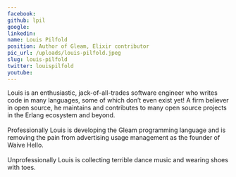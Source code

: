 ```yaml
---
facebook: 
github: lpil
google: 
linkedin: 
name: Louis Pilfold
position: Author of Gleam, Elixir contributor
pic_url: /uploads/louis-pilfold.jpeg
slug: louis-pilfold
twitter: louispilfold
youtube: 
---
```

<p>Louis is an enthusiastic, jack-of-all-trades software engineer who writes code in many languages, some of which don&rsquo;t even exist yet! A firm believer in open source, he maintains and contributes to many open source projects in the Erlang ecosystem and beyond.<br />
<br />
Professionally Louis is developing the Gleam programming language and is removing the pain from advertising usage management as the founder of Waive Hello.<br />
<br />
Unprofessionally Louis is collecting terrible dance music and wearing shoes with toes.</p>
